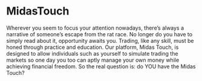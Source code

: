 # MidasTouch
Wherever you seem to focus your attention nowadays, there’s always a narrative of someone’s escape from the rat race. No longer do you have to simply read about it, opportunity awaits you. Trading, like any skill, must be honed through practice and education. Our platform, Midas Touch, is designed to allow individuals such as yourself to simulate trading the markets so one day you too can aptly manage your own money while achieving financial freedom. So the real question is: do YOU have the Midas Touch?
